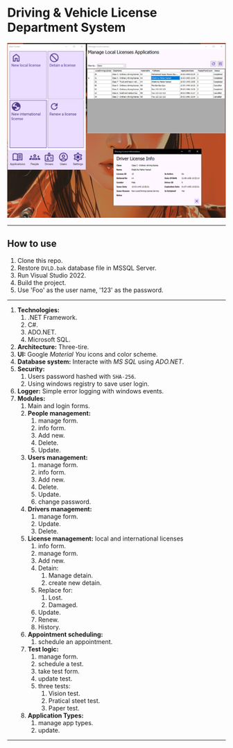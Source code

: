 # Driving & Vehicle License Department System

![Screenshot](Pics/DVLD_Screenshot.png)

---
## How to use
1. Clone this repo.
2. Restore `DVLD.bak` database file in MSSQL Server.
3. Run Visual Studio 2022.
4. Build the project.
5. Use 'Foo' as the user name, '123' as the password.

---
1. **Technologies:**
	1. .NET Framework.
	2. C\#.
	3. ADO.NET.
	4. Microsoft SQL.
2. **Architecture:** Three-tire.
3. **UI:** Google *Material You* icons and color scheme.
4. **Database system:** Interacte with *MS SQL* using *ADO.NET*.
5. **Security:**
	1. Users password hashed with `SHA-256`.
	2. Using windows registry to save user login.
6. **Logger:** Simple error logging with windows events.
7. **Modules:**
	1. Main and login forms.
	2. **People management:**
		1. manage form.
		2. info form.
		3. Add new.
		4. Delete.
		5. Update.
	3. **Users management:**
		1. manage form.
		2. info form.
		3. Add new.
		4. Delete.
		5. Update.
		6. change password.
	4. **Drivers management:**
		1. manage form.
		2. Update.
		3. Delete.
	5. **License management:** local and international licenses
		1. info form.
		2. manage form.
		3. Add new.
		4. Detain:
			1. Manage detain.
			2. create new detain.
		5. Replace for:
			1. Lost.
			2. Damaged.
		6. Update.
		7. Renew.
		8. History.
	6. **Appointment scheduling:**
		1. schedule an appointment.
	7. **Test logic:**
		1. manage form.
		2. schedule a test.
		3. take test form.
		4. update test.
		5. three tests:
			1. Vision test.
			2. Pratical steet test.
			3. Paper test.
	8. **Application Types:**
		1. manage app types.
		2. update.

---
